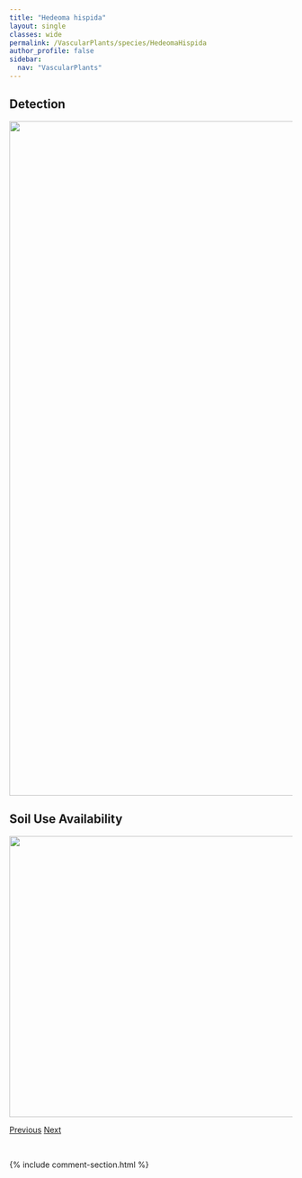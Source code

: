 ```yaml
---
title: "Hedeoma hispida"
layout: single
classes: wide
permalink: /VascularPlants/species/HedeomaHispida
author_profile: false
sidebar:
  nav: "VascularPlants"
---
```


<h2>Detection</h2>

<a href="https://drive.google.com/uc?export=view&id=1ejvr8sic4n_dYEXbDVbPUfgvheNjXnO-">
<img src="https://drive.google.com/uc?export=view&id=1ejvr8sic4n_dYEXbDVbPUfgvheNjXnO-" height = "1200" width = "800">
</a>


<h2>Soil Use Availability</h2>

<a href="https://drive.google.com/uc?export=view&id=1lzU62MDfkmtTWUgnTTQ3JWAk9p3DbXcx">
<img src="https://drive.google.com/uc?export=view&id=1lzU62MDfkmtTWUgnTTQ3JWAk9p3DbXcx" height = "500" width = "1000">
</a>


<a href="/DevelopmentWebsite/VascularPlants/species/HalerpestesCymbalaria" class="pagination--pager" title="Halerpestes cymbalaria">Previous</a> <a href="/DevelopmentWebsite/VascularPlants/species/HedysarumAmericanum" class="pagination--pager" title="Hedysarum americanum">Next</a>

<p>&nbsp;</p>

{% include comment-section.html %}
